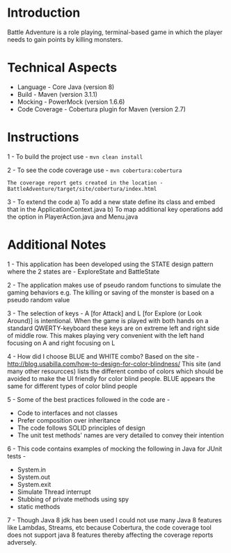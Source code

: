 
# Introduction
Battle Adventure is a role playing, terminal-based game in which the player needs to gain points by killing monsters. 

# Technical Aspects
- Language			  - Core Java (version 8)
- Build   		    - Maven (version 3.1.1)
- Mocking 		    - PowerMock (version 1.6.6)
- Code Coverage 	- Cobertura plugin for Maven (version 2.7)
 
# Instructions
1 - To build the project use - 
		```
    mvn clean install
    ```
    
2 - To see the code coverage use -
    ```
		mvn cobertura:cobertura ```
    
	The coverage report gets created in the location - BattleAdventure/target/site/cobertura/index.html

3 - To extend the code
	a) To add a new state define its class and embed that in the ApplicationContext.java
	b) To map additional key operations add the option in PlayerAction.java and Menu.java

# Additional Notes
1 - This application has been developed using the STATE design pattern where the 2 states are - ExploreState 
and BattleState

2 - The application makes use of pseudo random functions to simulate the gaming behaviors 
e.g. The killing or saving of the monster is based on a pseudo random value

3 - The selection of keys - A [for Attack] and L [for Explore (or Look Around)] is intentional. When the game is 
played with both hands on a standard QWERTY-keyboard these keys are on extreme left and right side of middle row.
This makes playing very convenient with the left hand focusing on A and right focusing on L

4 - How did I choose BLUE and WHITE combo? 
Based on the site - http://blog.usabilla.com/how-to-design-for-color-blindness/ 
This site (and many other resourcces) lists the different combo of colors which should be avoided
to make the UI friendly for color blind people. BLUE appears the same for different types of color blind people

5 - Some of the best practices followed in the code are - 
   * Code to interfaces and not classes
   * Prefer composition over inheritance
   * The code follows SOLID principles of design
   * The unit test methods' names are very detailed to convey their intention
	
6 - This code contains examples of mocking the following in Java for JUnit tests -
   * System.in 
   * System.out 
   * System.exit
   * Simulate Thread interrupt 
   * Stubbing of private methods using spy
   * static methods
    
7 - Though Java 8 jdk has been used I could not use many Java 8 features like Lambdas, Streams, etc because 
Cobertura, the code coverage tool does not support java 8 features thereby affecting the coverage reports adversely.  


